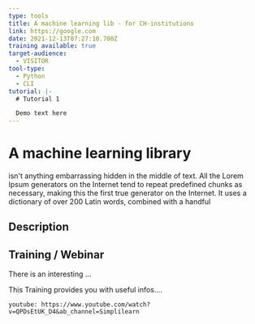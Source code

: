 ```yaml
---
type: tools
title: A machine learning lib - for CH-institutions
link: https://google.com
date: 2021-12-13T07:27:10.700Z
training available: true
target-audience:
  - VISITOR
tool-type:
  - Python
  - CLI
tutorial: |-
  # Tutorial 1

  Demo text here
---
```

# A machine learning library

isn't anything embarrassing hidden in the middle of text. All the Lorem Ipsum generators on the Internet tend to repeat predefined chunks as necessary, making this the first true generator on the Internet. It uses a dictionary of over 200 Latin words, combined with a handful

## Description

## Training / Webinar

There is an interesting ... 



This Training provides you with useful infos.... 

`youtube: https://www.youtube.com/watch?v=QPDsEtUK_D4&ab_channel=Simplilearn`